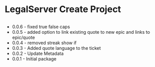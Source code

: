 # LegalServer Create Project

##
* 0.0.6 - fixed true false caps
* 0.0.5 - added option to link existing quote to new epic and links to epic/quote
* 0.0.4 - removed streak show if
* 0.0.3 - Added quote language to the ticket
* 0.0.2 - Update Metadata
* 0.0.1 - Initial package